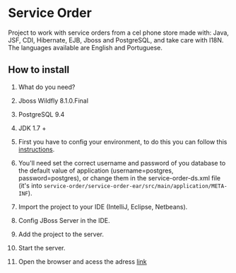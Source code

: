 # Service Order
Project to work with service orders from a cel phone store made with: Java, JSF, CDI, Hibernate, EJB, Jboss and PostgreSQL, and take care with I18N. The languages available are English and Portuguese.

## How to install

1. What do you need?

  1. Jboss Wildfly 8.1.0.Final
  2. PostgreSQL 9.4
  3. JDK 1.7 +

2. First you have to config your environment, to do this you can follow this [instructions](https://github.com/CodeShareEducation/java-service-order/blob/master/how-to-config-data-source-wildfly.md).

3. You'll need set the correct username and password of you database to the default value of application (username=postgres, password=postgres), or change them in the service-order-ds.xml file (it's into `service-order/service-order-ear/src/main/application/META-INF`).

4. Import the project to your IDE (IntelliJ, Eclipse, Netbeans).

5. Config JBoss Server in the IDE.

6. Add the project to the server.

7. Start the server.

8. Open the browser and acess the adress [link](http://localhost:8080/service-order-web/)
